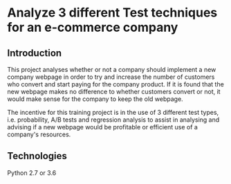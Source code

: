 # Analyze 3 different Test techniques for an e-commerce company

## Introduction
This project analyses whether or not a company should implement a new company webpage in order to try and increase the number of customers 
who convert and start paying for the company product. If it is found that the new webpage makes no 
difference to whether customers convert or not, it would make sense for the company to keep the old webpage.

The incentive for this training project is in the use of 3 different test types, i.e. probability, A/B tests and regression analysis 
to assist in analysing and advising if a new webpage would be profitable or efficient use of a company's resources.

## Technologies

Python 2.7 or 3.6
